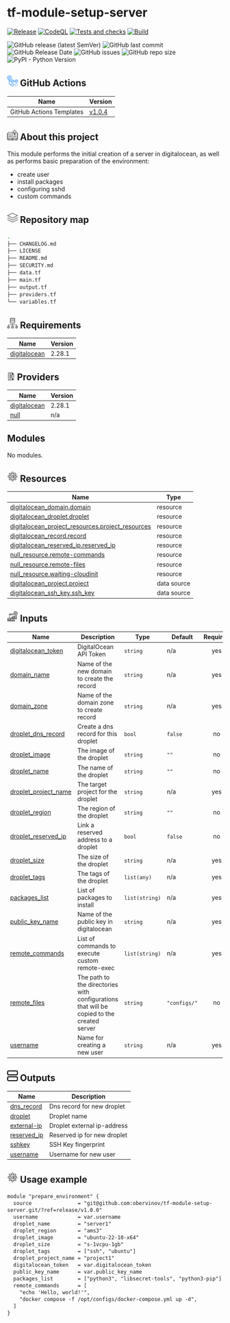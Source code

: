 # tf-module-setup-server
[![Release](https://github.com/obervinov/tf-module-setup-server/actions/workflows/release.yml/badge.svg)](https://github.com/obervinov/tf-module-setup-server/actions/workflows/release.yml)
[![CodeQL](https://github.com/obervinov/tf-module-setup-server/actions/workflows/github-code-scanning/codeql/badge.svg)](https://github.com/obervinov/tf-module-setup-server/actions/workflows/github-code-scanning/codeql)
[![Tests and checks](https://github.com/obervinov/tf-module-setup-server/actions/workflows/tests.yml/badge.svg?branch=main&event=pull_request)](https://github.com/obervinov/tf-module-setup-server/actions/workflows/tests.yml)
[![Build](https://github.com/obervinov/tf-module-setup-server/actions/workflows/build.yml/badge.svg?branch=main&event=pull_request)](https://github.com/obervinov/tf-module-setup-server/actions/workflows/build.yml)

![GitHub release (latest SemVer)](https://img.shields.io/github/v/release/obervinov/tf-module-setup-server?style=for-the-badge)
![GitHub last commit](https://img.shields.io/github/last-commit/obervinov/tf-module-setup-server?style=for-the-badge)
![GitHub Release Date](https://img.shields.io/github/release-date/obervinov/tf-module-setup-server?style=for-the-badge)
![GitHub issues](https://img.shields.io/github/issues/obervinov/tf-module-setup-server?style=for-the-badge)
![GitHub repo size](https://img.shields.io/github/repo-size/obervinov/tf-module-setup-server?style=for-the-badge)
![PyPI - Python Version](https://img.shields.io/pypi/pyversions/instaloader?style=for-the-badge)


## <img src="https://github.com/obervinov/_templates/blob/main/icons/github-actions.png" width="25" title="github-actions"> GitHub Actions
| Name  | Version |
| ------------------------ | ----------- |
| GitHub Actions Templates | [v1.0.4](https://github.com/obervinov/_templates/tree/v1.0.4) |


## <img src="https://github.com/obervinov/_templates/blob/main/icons/book.png" width="25" title="about"> About this project
This module performs the initial creation of a server in digitalocean, as well as performs basic preparation of the environment:
* create user
* install packages
* configuring sshd
* custom commands

## <img src="https://github.com/obervinov/_templates/blob/main/icons/stack.png" width="25" title="stack"> Repository map
```sh
.
├── CHANGELOG.md
├── LICENSE
├── README.md
├── SECURITY.md
├── data.tf
├── main.tf
├── output.tf
├── providers.tf
└── variables.tf
```

## <img src="https://github.com/obervinov/_templates/blob/main/icons/requirements.png" width="25" title="requirements"> Requirements

| Name | Version |
|------|---------|
| <a name="requirement_digitalocean"></a> [digitalocean](#requirement\_digitalocean) | 2.28.1 |

## <img src="https://github.com/obervinov/_templates/blob/main/icons/file.png" width="18" title="porviders"> Providers

| Name | Version |
|------|---------|
| <a name="provider_digitalocean"></a> [digitalocean](#provider\_digitalocean) | 2.28.1 |
| <a name="provider_null"></a> [null](#provider\_null) | n/a |

## Modules

No modules.

## <img src="https://github.com/obervinov/_templates/blob/main/icons/config.png" width="25" title="resources">  Resources

| Name | Type |
|------|------|
| [digitalocean_domain.domain](https://registry.terraform.io/providers/digitalocean/digitalocean/2.28.1/docs/resources/domain) | resource |
| [digitalocean_droplet.droplet](https://registry.terraform.io/providers/digitalocean/digitalocean/2.28.1/docs/resources/droplet) | resource |
| [digitalocean_project_resources.project_resources](https://registry.terraform.io/providers/digitalocean/digitalocean/2.28.1/docs/resources/project_resources) | resource |
| [digitalocean_record.record](https://registry.terraform.io/providers/digitalocean/digitalocean/2.28.1/docs/resources/record) | resource |
| [digitalocean_reserved_ip.reserved_ip](https://registry.terraform.io/providers/digitalocean/digitalocean/2.28.1/docs/resources/reserved_ip) | resource |
| [null_resource.remote-commands](https://registry.terraform.io/providers/hashicorp/null/latest/docs/resources/resource) | resource |
| [null_resource.remote-files](https://registry.terraform.io/providers/hashicorp/null/latest/docs/resources/resource) | resource |
| [null_resource.waiting-cloudinit](https://registry.terraform.io/providers/hashicorp/null/latest/docs/resources/resource) | resource |
| [digitalocean_project.project](https://registry.terraform.io/providers/digitalocean/digitalocean/2.28.1/docs/data-sources/project) | data source |
| [digitalocean_ssh_key.ssh_key](https://registry.terraform.io/providers/digitalocean/digitalocean/2.28.1/docs/data-sources/ssh_key) | data source |

## <img src="https://github.com/obervinov/_templates/blob/main/icons/build.png" width="25" title="inputs"> Inputs

| Name | Description | Type | Default | Required |
|------|-------------|------|---------|:--------:|
| <a name="input_digitalocean_token"></a> [digitalocean\_token](#input\_digitalocean\_token) | DigitalOcean API Token | `string` | n/a | yes |
| <a name="input_domain_name"></a> [domain\_name](#input\_domain\_name) | Name of the new domain to create the record | `string` | n/a | yes |
| <a name="input_domain_zone"></a> [domain\_zone](#input\_domain\_zone) | Name of the domain zone to create record | `string` | n/a | yes |
| <a name="input_droplet_dns_record"></a> [droplet\_dns\_record](#input\_droplet\_dns\_record) | Create a dns record for this droplet | `bool` | `false` | no |
| <a name="input_droplet_image"></a> [droplet\_image](#input\_droplet\_image) | The image of the droplet | `string` | `""` | no |
| <a name="input_droplet_name"></a> [droplet\_name](#input\_droplet\_name) | The name of the droplet | `string` | `""` | no |
| <a name="input_droplet_project_name"></a> [droplet\_project\_name](#input\_droplet\_project\_name) | The target project for the droplet | `string` | n/a | yes |
| <a name="input_droplet_region"></a> [droplet\_region](#input\_droplet\_region) | The region of the droplet | `string` | `""` | no |
| <a name="input_droplet_reserved_ip"></a> [droplet\_reserved\_ip](#input\_droplet\_reserved\_ip) | Link a reserved address to a droplet | `bool` | `false` | no |
| <a name="input_droplet_size"></a> [droplet\_size](#input\_droplet\_size) | The size of the droplet | `string` | n/a | yes |
| <a name="input_droplet_tags"></a> [droplet\_tags](#input\_droplet\_tags) | The tags of the droplet | `list(any)` | n/a | yes |
| <a name="input_packages_list"></a> [packages\_list](#input\_packages\_list) | List of packages to install | `list(string)` | n/a | yes |
| <a name="input_public_key_name"></a> [public\_key\_name](#input\_public\_key\_name) | Name of the public key in digitalocean | `string` | n/a | yes |
| <a name="input_remote_commands"></a> [remote\_commands](#input\_remote\_commands) | List of commands to execute custom remote-exec | `list(string)` | n/a | yes |
| <a name="input_remote_files"></a> [remote\_files](#input\_remote\_files) | The path to the directories with configurations that will be copied to the created server | `string` | `"configs/"` | no |
| <a name="input_username"></a> [username](#input\_username) | Name for creating a new user | `string` | n/a | yes |

## <img src="https://github.com/obervinov/_templates/blob/main/icons/stack2.png" width="25" title="outputs"> Outputs

| Name | Description |
|------|-------------|
| <a name="output_dns_record"></a> [dns\_record](#output\_dns\_record) | Dns record for new droplet |
| <a name="output_droplet"></a> [droplet](#output\_droplet) | Droplet name |
| <a name="output_external-ip"></a> [external-ip](#output\_external-ip) | Droplet external ip-address |
| <a name="output_reserved_ip"></a> [reserved\_ip](#output\_reserved\_ip) | Reserved ip for new droplet |
| <a name="output_sshkey"></a> [sshkey](#output\_sshkey) | SSH Key fingerprint |
| <a name="output_username"></a> [username](#output\_username) | Username for new user |

## <img src="https://github.com/obervinov/_templates/blob/main/icons/config.png" width="25" title="usage"> Usage example
```hcl
module "prepare_environment" {
  source               = "git@github.com:obervinov/tf-module-setup-server.git/?ref=release/v1.0.0"
  username             = var.username
  droplet_name         = "server1"
  droplet_region       = "ams3"
  droplet_image        = "ubuntu-22-10-x64"
  droplet_size         = "s-1vcpu-1gb"
  droplet_tags         = ["ssh", "ubuntu"]
  droplet_project_name = "project1"
  digitalocean_token   = var.digitalocean_token
  public_key_name      = var.public_key_name
  packages_list        = ["python3", "libsecret-tools", "python3-pip"]
  remote_commands      = [
    "echo 'Hello, world!'",
    "docker compose -f /opt/configs/docker-compose.yml up -d",
  ]
}

```
